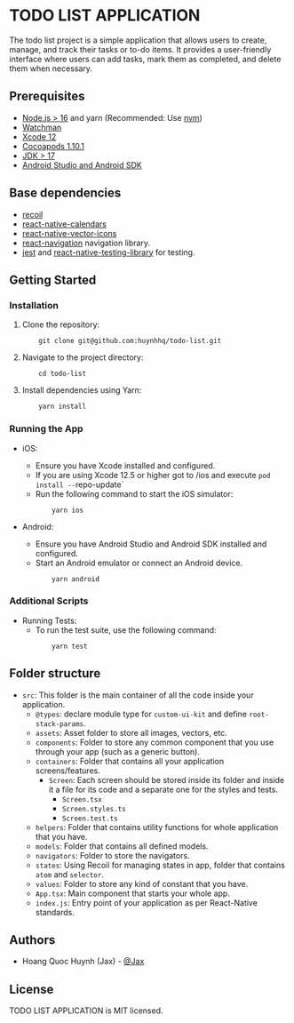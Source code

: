 # TODO LIST APPLICATION

The todo list project is a simple application that allows users to create, manage, and track their tasks or to-do items. It provides a user-friendly interface where users can add tasks, mark them as completed, and delete them when necessary.

## Prerequisites

- [Node.js > 16](https://nodejs.org) and yarn (Recommended: Use [nvm](https://github.com/nvm-sh/nvm))
- [Watchman](https://facebook.github.io/watchman)
- [Xcode 12](https://developer.apple.com/xcode)
- [Cocoapods 1.10.1](https://cocoapods.org)
- [JDK > 17](https://www.oracle.com/java/technologies/javase-jdk11-downloads.html)
- [Android Studio and Android SDK](https://developer.android.com/studio)

## Base dependencies

- [recoil](https://github.com/facebookexperimental/Recoil)
- [react-native-calendars](https://github.com/wix/react-native-calendars)
- [react-native-vector-icons](https://github.com/oblador/react-native-vector-icons)
- [react-navigation](https://reactnavigation.org/) navigation library.
- [jest](https://facebook.github.io/jest/) and [react-native-testing-library](https://callstack.github.io/react-native-testing-library/) for testing.

## Getting Started

### Installation

1. Clone the repository:
    ```shell 
        git clone git@github.com:huynhhq/todo-list.git
    ```
2. Navigate to the project directory:
    ```shell 
        cd todo-list
    ```
3. Install dependencies using Yarn:
    ```shell
        yarn install
    ```
    
### Running the App

- iOS:
    - Ensure you have Xcode installed and configured.
    - If you are using Xcode 12.5 or higher got to /ios and execute `pod install --`repo-update`
    - Run the following command to start the iOS simulator:
        ```shell
            yarn ios
        ```
        
- Android:
    - Ensure you have Android Studio and Android SDK installed and configured.
    - Start an Android emulator or connect an Android device.
        ```shell
            yarn android
        ```

### Additional Scripts

- Running Tests:
    - To run the test suite, use the following command:
        ```shell
            yarn test
        ```
## Folder structure

- `src`: This folder is the main container of all the code inside your application.
  - `@types`: declare module type for `custom-ui-kit` and define `root-stack-params`.
  - `assets`: Asset folder to store all images, vectors, etc.
  - `components`: Folder to store any common component that you use through your app (such as a generic button).
  - `containers`: Folder that contains all your application screens/features.
    - `Screen`: Each screen should be stored inside its folder and inside it a file for its code and a separate one for the styles and tests.
      - `Screen.tsx`
      - `Screen.styles.ts`
      - `Screen.test.ts`
  - `helpers`: Folder that contains utility functions for whole application that you have.
  - `models`: Folder that contains all defined models.
  - `navigators`: Folder to store the navigators.
  - `states`: Using Recoil for managing states in app, folder that contains `atom` and `selector`.
  - `values`: Folder to store any kind of constant that you have.
  - `App.tsx`: Main component that starts your whole app.
  - `index.js`: Entry point of your application as per React-Native standards.

## Authors
  - Hoang Quoc Huynh (Jax) - [@Jax](https://www.linkedin.com/in/huynh-hoang-57a03a17a/)

## License
TODO LIST APPLICATION is MIT licensed.